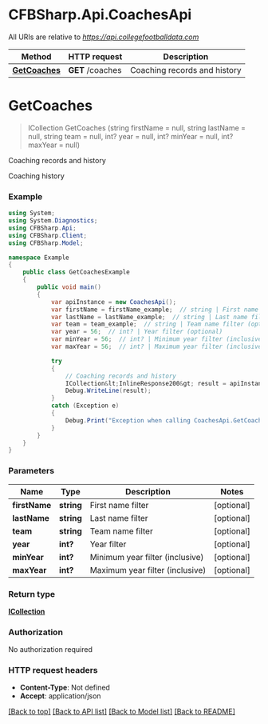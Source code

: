 # CFBSharp.Api.CoachesApi

All URIs are relative to *https://api.collegefootballdata.com*

Method | HTTP request | Description
------------- | ------------- | -------------
[**GetCoaches**](CoachesApi.md#getcoaches) | **GET** /coaches | Coaching records and history


<a name="getcoaches"></a>
# **GetCoaches**
> ICollection<InlineResponse200> GetCoaches (string firstName = null, string lastName = null, string team = null, int? year = null, int? minYear = null, int? maxYear = null)

Coaching records and history

Coaching history

### Example
```csharp
using System;
using System.Diagnostics;
using CFBSharp.Api;
using CFBSharp.Client;
using CFBSharp.Model;

namespace Example
{
    public class GetCoachesExample
    {
        public void main()
        {
            var apiInstance = new CoachesApi();
            var firstName = firstName_example;  // string | First name filter (optional) 
            var lastName = lastName_example;  // string | Last name filter (optional) 
            var team = team_example;  // string | Team name filter (optional) 
            var year = 56;  // int? | Year filter (optional) 
            var minYear = 56;  // int? | Minimum year filter (inclusive) (optional) 
            var maxYear = 56;  // int? | Maximum year filter (inclusive) (optional) 

            try
            {
                // Coaching records and history
                ICollection&lt;InlineResponse200&gt; result = apiInstance.GetCoaches(firstName, lastName, team, year, minYear, maxYear);
                Debug.WriteLine(result);
            }
            catch (Exception e)
            {
                Debug.Print("Exception when calling CoachesApi.GetCoaches: " + e.Message );
            }
        }
    }
}
```

### Parameters

Name | Type | Description  | Notes
------------- | ------------- | ------------- | -------------
 **firstName** | **string**| First name filter | [optional] 
 **lastName** | **string**| Last name filter | [optional] 
 **team** | **string**| Team name filter | [optional] 
 **year** | **int?**| Year filter | [optional] 
 **minYear** | **int?**| Minimum year filter (inclusive) | [optional] 
 **maxYear** | **int?**| Maximum year filter (inclusive) | [optional] 

### Return type

[**ICollection<InlineResponse200>**](InlineResponse200.md)

### Authorization

No authorization required

### HTTP request headers

 - **Content-Type**: Not defined
 - **Accept**: application/json

[[Back to top]](#) [[Back to API list]](../README.md#documentation-for-api-endpoints) [[Back to Model list]](../README.md#documentation-for-models) [[Back to README]](../README.md)

